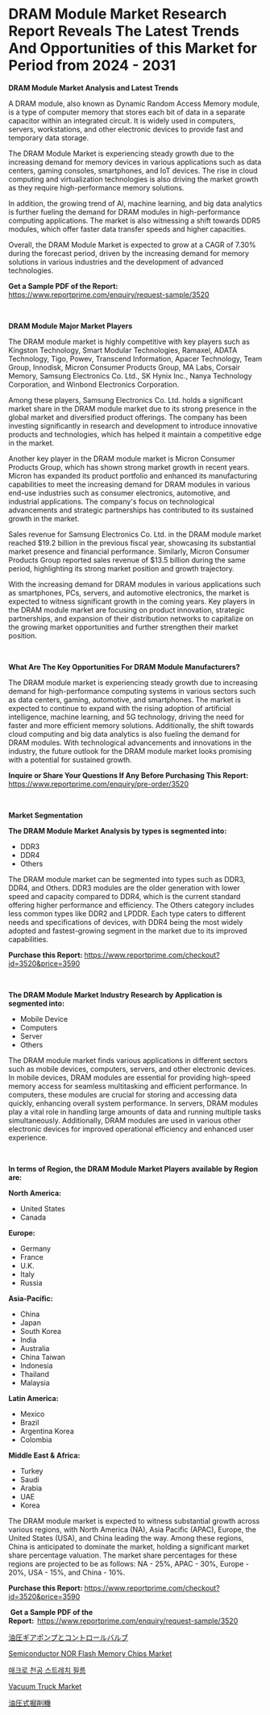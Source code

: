 <p><h1>DRAM Module Market Research Report Reveals The Latest Trends And Opportunities of this Market for Period from 2024 - 2031</h1></p><p><strong>DRAM Module Market Analysis and Latest Trends</strong></p>
<p><p>A DRAM module, also known as Dynamic Random Access Memory module, is a type of computer memory that stores each bit of data in a separate capacitor within an integrated circuit. It is widely used in computers, servers, workstations, and other electronic devices to provide fast and temporary data storage.</p><p>The DRAM Module Market is experiencing steady growth due to the increasing demand for memory devices in various applications such as data centers, gaming consoles, smartphones, and IoT devices. The rise in cloud computing and virtualization technologies is also driving the market growth as they require high-performance memory solutions.</p><p>In addition, the growing trend of AI, machine learning, and big data analytics is further fueling the demand for DRAM modules in high-performance computing applications. The market is also witnessing a shift towards DDR5 modules, which offer faster data transfer speeds and higher capacities.</p><p>Overall, the DRAM Module Market is expected to grow at a CAGR of 7.30% during the forecast period, driven by the increasing demand for memory solutions in various industries and the development of advanced technologies.</p></p>
<p><strong>Get a Sample PDF of the Report:&nbsp;</strong> <a href="https://www.reportprime.com/enquiry/request-sample/3520">https://www.reportprime.com/enquiry/request-sample/3520</a></p>
<p>&nbsp;</p>
<p><strong>DRAM Module Major Market Players</strong></p>
<p><p>The DRAM module market is highly competitive with key players such as Kingston Technology, Smart Modular Technologies, Ramaxel, ADATA Technology, Tigo, Powev, Transcend Information, Apacer Technology, Team Group, Innodisk, Micron Consumer Products Group, MA Labs, Corsair Memory, Samsung Electronics Co. Ltd., SK Hynix Inc., Nanya Technology Corporation, and Winbond Electronics Corporation.</p><p>Among these players, Samsung Electronics Co. Ltd. holds a significant market share in the DRAM module market due to its strong presence in the global market and diversified product offerings. The company has been investing significantly in research and development to introduce innovative products and technologies, which has helped it maintain a competitive edge in the market. </p><p>Another key player in the DRAM module market is Micron Consumer Products Group, which has shown strong market growth in recent years. Micron has expanded its product portfolio and enhanced its manufacturing capabilities to meet the increasing demand for DRAM modules in various end-use industries such as consumer electronics, automotive, and industrial applications. The company's focus on technological advancements and strategic partnerships has contributed to its sustained growth in the market.</p><p>Sales revenue for Samsung Electronics Co. Ltd. in the DRAM module market reached $19.2 billion in the previous fiscal year, showcasing its substantial market presence and financial performance. Similarly, Micron Consumer Products Group reported sales revenue of $13.5 billion during the same period, highlighting its strong market position and growth trajectory.</p><p>With the increasing demand for DRAM modules in various applications such as smartphones, PCs, servers, and automotive electronics, the market is expected to witness significant growth in the coming years. Key players in the DRAM module market are focusing on product innovation, strategic partnerships, and expansion of their distribution networks to capitalize on the growing market opportunities and further strengthen their market position.</p></p>
<p>&nbsp;</p>
<p><strong>What Are The Key Opportunities For DRAM Module Manufacturers?</strong></p>
<p><p>The DRAM module market is experiencing steady growth due to increasing demand for high-performance computing systems in various sectors such as data centers, gaming, automotive, and smartphones. The market is expected to continue to expand with the rising adoption of artificial intelligence, machine learning, and 5G technology, driving the need for faster and more efficient memory solutions. Additionally, the shift towards cloud computing and big data analytics is also fueling the demand for DRAM modules. With technological advancements and innovations in the industry, the future outlook for the DRAM module market looks promising with a potential for sustained growth.</p></p>
<p><strong>Inquire or Share Your Questions If Any Before Purchasing This Report:</strong> <a href="https://www.reportprime.com/enquiry/pre-order/3520">https://www.reportprime.com/enquiry/pre-order/3520</a></p>
<p>&nbsp;</p>
<p><strong>Market Segmentation</strong></p>
<p><strong>The DRAM Module Market Analysis by types is segmented into:</strong></p>
<p><ul><li>DDR3</li><li>DDR4</li><li>Others</li></ul></p>
<p><p>The DRAM module market can be segmented into types such as DDR3, DDR4, and Others. DDR3 modules are the older generation with lower speed and capacity compared to DDR4, which is the current standard offering higher performance and efficiency. The Others category includes less common types like DDR2 and LPDDR. Each type caters to different needs and specifications of devices, with DDR4 being the most widely adopted and fastest-growing segment in the market due to its improved capabilities.</p></p>
<p><strong>Purchase this Report:&nbsp;</strong><a href="https://www.reportprime.com/checkout?id=3520&price=3590">https://www.reportprime.com/checkout?id=3520&price=3590</a></p>
<p>&nbsp;</p>
<p><strong>The DRAM Module Market Industry Research by Application is segmented into:</strong></p>
<p><ul><li>Mobile Device</li><li>Computers</li><li>Server</li><li>Others</li></ul></p>
<p><p>The DRAM module market finds various applications in different sectors such as mobile devices, computers, servers, and other electronic devices. In mobile devices, DRAM modules are essential for providing high-speed memory access for seamless multitasking and efficient performance. In computers, these modules are crucial for storing and accessing data quickly, enhancing overall system performance. In servers, DRAM modules play a vital role in handling large amounts of data and running multiple tasks simultaneously. Additionally, DRAM modules are used in various other electronic devices for improved operational efficiency and enhanced user experience.</p></p>
<p>&nbsp;</p>
<p><strong>In terms of Region, the DRAM Module Market Players available by Region are:</strong></p>
<p>
    <p> <strong> North America: </strong>
        <ul>
            <li>United States</li>
            <li>Canada</li>
        </ul>
        </p> 
    <p> <strong> Europe: </strong>
        <ul>
            <li>Germany</li>
            <li>France</li>
            <li>U.K.</li>
            <li>Italy</li>
            <li>Russia</li>
        </ul>
        </p> 
    <p> <strong> Asia-Pacific: </strong>
        <ul>
            <li>China</li>
            <li>Japan</li>
            <li>South Korea</li>
            <li>India</li>
            <li>Australia</li>
            <li>China Taiwan</li>
            <li>Indonesia</li>
            <li>Thailand</li>
            <li>Malaysia</li>
        </ul>
        </p> 
    <p> <strong> Latin America: </strong>
        <ul>
            <li>Mexico</li>
            <li>Brazil</li>
            <li>Argentina Korea</li>
            <li>Colombia</li>
        </ul>
        </p> 
    <p> <strong> Middle East & Africa: </strong>
        <ul>
            <li>Turkey</li>
            <li>Saudi</li>
            <li>Arabia</li>
            <li>UAE</li>
            <li>Korea</li>
        </ul>
    </p>
    </p>
<p><p>The DRAM module market is expected to witness substantial growth across various regions, with North America (NA), Asia Pacific (APAC), Europe, the United States (USA), and China leading the way. Among these regions, China is anticipated to dominate the market, holding a significant market share percentage valuation. The market share percentages for these regions are projected to be as follows: NA - 25%, APAC - 30%, Europe - 20%, USA - 15%, and China - 10%.</p></p>
<p><strong>Purchase this Report: </strong><a href="https://www.reportprime.com/checkout?id=3520&price=3590">https://www.reportprime.com/checkout?id=3520&price=3590</a></p>
<p>&nbsp;<strong>Get a Sample PDF of the Report:&nbsp;&nbsp;</strong><a href="https://www.reportprime.com/enquiry/request-sample/3520">https://www.reportprime.com/enquiry/request-sample/3520</a></p>
<p><strong></strong></p>
<p><p><a href="https://github.com/AriMuller2009/Market-Research-Report-List-1/blob/main/738395014416.md">油圧ギアポンプとコントロールバルブ</a></p><p><a href="https://github.com/cecuraprangm/Market-Research-Report-List-2/blob/main/semiconductor-nor-flash-memory-chips-market.md">Semiconductor NOR Flash Memory Chips Market</a></p><p><a href="https://github.com/bvubpqd5241630/Market-Research-Report-List-1/blob/main/265179713579.md">매크로 천공 스트레치 필름</a></p><p><a href="https://issuu.com/reportprime-2/docs/vacuum-truck-market-size-2030.pptx">Vacuum Truck Market</a></p><p><a href="https://github.com/bucuel854722/Market-Research-Report-List-1/blob/main/956719114415.md">油圧式掘削機</a></p></p>